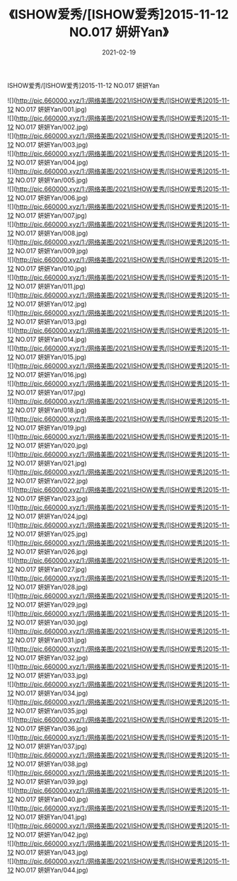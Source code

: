 ﻿---
layout: post
title:  《ISHOW爱秀/[ISHOW爱秀]2015-11-12 NO.017 妍妍Yan》
date:   2021-02-19
img: http://pic.660000.xyz/1:/网络美图/2021/ISHOW爱秀/[ISHOW爱秀]2015-11-12 NO.017 妍妍Yan/000.jpg
categories: [美女, 清纯, 唯美]
---

ISHOW爱秀/[ISHOW爱秀]2015-11-12 NO.017 妍妍Yan

 ![](http://pic.660000.xyz/1:/网络美图/2021/ISHOW爱秀/[ISHOW爱秀]2015-11-12 NO.017 妍妍Yan/001.jpg) <br>![](http://pic.660000.xyz/1:/网络美图/2021/ISHOW爱秀/[ISHOW爱秀]2015-11-12 NO.017 妍妍Yan/002.jpg) <br>![](http://pic.660000.xyz/1:/网络美图/2021/ISHOW爱秀/[ISHOW爱秀]2015-11-12 NO.017 妍妍Yan/003.jpg) <br>![](http://pic.660000.xyz/1:/网络美图/2021/ISHOW爱秀/[ISHOW爱秀]2015-11-12 NO.017 妍妍Yan/004.jpg) <br>![](http://pic.660000.xyz/1:/网络美图/2021/ISHOW爱秀/[ISHOW爱秀]2015-11-12 NO.017 妍妍Yan/005.jpg) <br>![](http://pic.660000.xyz/1:/网络美图/2021/ISHOW爱秀/[ISHOW爱秀]2015-11-12 NO.017 妍妍Yan/006.jpg) <br>![](http://pic.660000.xyz/1:/网络美图/2021/ISHOW爱秀/[ISHOW爱秀]2015-11-12 NO.017 妍妍Yan/007.jpg) <br>![](http://pic.660000.xyz/1:/网络美图/2021/ISHOW爱秀/[ISHOW爱秀]2015-11-12 NO.017 妍妍Yan/008.jpg) <br>![](http://pic.660000.xyz/1:/网络美图/2021/ISHOW爱秀/[ISHOW爱秀]2015-11-12 NO.017 妍妍Yan/009.jpg) <br>![](http://pic.660000.xyz/1:/网络美图/2021/ISHOW爱秀/[ISHOW爱秀]2015-11-12 NO.017 妍妍Yan/010.jpg) <br>![](http://pic.660000.xyz/1:/网络美图/2021/ISHOW爱秀/[ISHOW爱秀]2015-11-12 NO.017 妍妍Yan/011.jpg) <br>![](http://pic.660000.xyz/1:/网络美图/2021/ISHOW爱秀/[ISHOW爱秀]2015-11-12 NO.017 妍妍Yan/012.jpg) <br>![](http://pic.660000.xyz/1:/网络美图/2021/ISHOW爱秀/[ISHOW爱秀]2015-11-12 NO.017 妍妍Yan/013.jpg) <br>![](http://pic.660000.xyz/1:/网络美图/2021/ISHOW爱秀/[ISHOW爱秀]2015-11-12 NO.017 妍妍Yan/014.jpg) <br>![](http://pic.660000.xyz/1:/网络美图/2021/ISHOW爱秀/[ISHOW爱秀]2015-11-12 NO.017 妍妍Yan/015.jpg) <br>![](http://pic.660000.xyz/1:/网络美图/2021/ISHOW爱秀/[ISHOW爱秀]2015-11-12 NO.017 妍妍Yan/016.jpg) <br>![](http://pic.660000.xyz/1:/网络美图/2021/ISHOW爱秀/[ISHOW爱秀]2015-11-12 NO.017 妍妍Yan/017.jpg) <br>![](http://pic.660000.xyz/1:/网络美图/2021/ISHOW爱秀/[ISHOW爱秀]2015-11-12 NO.017 妍妍Yan/018.jpg) <br>![](http://pic.660000.xyz/1:/网络美图/2021/ISHOW爱秀/[ISHOW爱秀]2015-11-12 NO.017 妍妍Yan/019.jpg) <br>![](http://pic.660000.xyz/1:/网络美图/2021/ISHOW爱秀/[ISHOW爱秀]2015-11-12 NO.017 妍妍Yan/020.jpg) <br>![](http://pic.660000.xyz/1:/网络美图/2021/ISHOW爱秀/[ISHOW爱秀]2015-11-12 NO.017 妍妍Yan/021.jpg) <br>![](http://pic.660000.xyz/1:/网络美图/2021/ISHOW爱秀/[ISHOW爱秀]2015-11-12 NO.017 妍妍Yan/022.jpg) <br>![](http://pic.660000.xyz/1:/网络美图/2021/ISHOW爱秀/[ISHOW爱秀]2015-11-12 NO.017 妍妍Yan/023.jpg) <br>![](http://pic.660000.xyz/1:/网络美图/2021/ISHOW爱秀/[ISHOW爱秀]2015-11-12 NO.017 妍妍Yan/024.jpg) <br>![](http://pic.660000.xyz/1:/网络美图/2021/ISHOW爱秀/[ISHOW爱秀]2015-11-12 NO.017 妍妍Yan/025.jpg) <br>![](http://pic.660000.xyz/1:/网络美图/2021/ISHOW爱秀/[ISHOW爱秀]2015-11-12 NO.017 妍妍Yan/026.jpg) <br>![](http://pic.660000.xyz/1:/网络美图/2021/ISHOW爱秀/[ISHOW爱秀]2015-11-12 NO.017 妍妍Yan/027.jpg) <br>![](http://pic.660000.xyz/1:/网络美图/2021/ISHOW爱秀/[ISHOW爱秀]2015-11-12 NO.017 妍妍Yan/028.jpg) <br>![](http://pic.660000.xyz/1:/网络美图/2021/ISHOW爱秀/[ISHOW爱秀]2015-11-12 NO.017 妍妍Yan/029.jpg) <br>![](http://pic.660000.xyz/1:/网络美图/2021/ISHOW爱秀/[ISHOW爱秀]2015-11-12 NO.017 妍妍Yan/030.jpg) <br>![](http://pic.660000.xyz/1:/网络美图/2021/ISHOW爱秀/[ISHOW爱秀]2015-11-12 NO.017 妍妍Yan/031.jpg) <br>![](http://pic.660000.xyz/1:/网络美图/2021/ISHOW爱秀/[ISHOW爱秀]2015-11-12 NO.017 妍妍Yan/032.jpg) <br>![](http://pic.660000.xyz/1:/网络美图/2021/ISHOW爱秀/[ISHOW爱秀]2015-11-12 NO.017 妍妍Yan/033.jpg) <br>![](http://pic.660000.xyz/1:/网络美图/2021/ISHOW爱秀/[ISHOW爱秀]2015-11-12 NO.017 妍妍Yan/034.jpg) <br>![](http://pic.660000.xyz/1:/网络美图/2021/ISHOW爱秀/[ISHOW爱秀]2015-11-12 NO.017 妍妍Yan/035.jpg) <br>![](http://pic.660000.xyz/1:/网络美图/2021/ISHOW爱秀/[ISHOW爱秀]2015-11-12 NO.017 妍妍Yan/036.jpg) <br>![](http://pic.660000.xyz/1:/网络美图/2021/ISHOW爱秀/[ISHOW爱秀]2015-11-12 NO.017 妍妍Yan/037.jpg) <br>![](http://pic.660000.xyz/1:/网络美图/2021/ISHOW爱秀/[ISHOW爱秀]2015-11-12 NO.017 妍妍Yan/038.jpg) <br>![](http://pic.660000.xyz/1:/网络美图/2021/ISHOW爱秀/[ISHOW爱秀]2015-11-12 NO.017 妍妍Yan/039.jpg) <br>![](http://pic.660000.xyz/1:/网络美图/2021/ISHOW爱秀/[ISHOW爱秀]2015-11-12 NO.017 妍妍Yan/040.jpg) <br>![](http://pic.660000.xyz/1:/网络美图/2021/ISHOW爱秀/[ISHOW爱秀]2015-11-12 NO.017 妍妍Yan/041.jpg) <br>![](http://pic.660000.xyz/1:/网络美图/2021/ISHOW爱秀/[ISHOW爱秀]2015-11-12 NO.017 妍妍Yan/042.jpg) <br>![](http://pic.660000.xyz/1:/网络美图/2021/ISHOW爱秀/[ISHOW爱秀]2015-11-12 NO.017 妍妍Yan/043.jpg) <br>![](http://pic.660000.xyz/1:/网络美图/2021/ISHOW爱秀/[ISHOW爱秀]2015-11-12 NO.017 妍妍Yan/044.jpg) <br>
